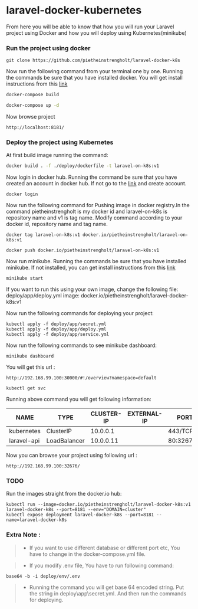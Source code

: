 # laravel-docker-kubernetes

From here you will be able to know that how you will run your Laravel project using Docker and how you will deploy using Kubernetes(minikube)

### Run the project using docker

``` 
git clone https://github.com/pietheinstrengholt/laravel-docker-k8s
```
 
 Now run the following command from your terminal one by one. Running the commands be sure that you have installed docker. You will get install instructions from this
 [link](https://docs.docker.com/)

```sh
docker-compose build
```

```sh
docker-compose up -d
```

Now browse project 

 ```
 http://localhost:8181/
```
 
### Deploy the project using Kubernetes

At first build image running the command:

```sh
docker build . -f ./deploy/dockerfile -t laravel-on-k8s:v1
```

Now login in docker hub. Running the command be sure that you have created an account in docker hub. If not go to the [link](https://hub.docker.com/) and create account.

 ```
 docker login
 ```

Now run the following command for Pushing image in docker registry.In the command pietheinstrengholt is my docker id and laravel-on-k8s is repository name and v1 is tag name. Modify command according to your docker id, repository name and tag name.

```
docker tag laravel-on-k8s:v1 docker.io/pietheinstrengholt/laravel-on-k8s:v1
```

```
docker push docker.io/pietheinstrengholt/laravel-on-k8s:v1
```

Now run minikube. Running the commands be sure that you have installed minikube. If not installed, you can get install instructions from this [link](https://kubernetes.io/docs/tasks/tools/install-minikube/)

```
minikube start
```

If you want to run this using your own image, change the following file: deploy/app/deploy.yml
image: docker.io/pietheinstrengholt/laravel-docker-k8s:v1

Now run the following commands for deploying your project:

```
kubectl apply -f deploy/app/secret.yml
kubectl apply -f deploy/app/deploy.yml
kubectl apply -f deploy/app/service.yml
``` 

Now run the following commands to see minikube dashboard:

```
minikube dashboard
```

You will get this url :

```
http://192.168.99.100:30000/#!/overview?namespace=default
```


``` 
kubectl get svc
```

Running above command you will get following information:


NAME     |     TYPE      |     CLUSTER-IP  |  EXTERNAL-IP   |  PORT(S)   |     AGE
---------|---------------|-----------------|----------------|------------|----------
kubernetes  |  ClusterIP  |    10.0.0.1   |  <none>      |  443/TCP      |  27d
laravel-api  | LoadBalancer  | 10.0.0.11  |  <pending>   |  80:32676/TCP  |  4m


Now you can browse your project using following url :

```
http://192.168.99.100:32676/
``` 

### TODO
Run the images straight from the docker.io hub:

```
kubectl run --image=docker.io/pietheinstrengholt/laravel-docker-k8s:v1 laravel-docker-k8s --port=8181 --env="DOMAIN=cluster"
kubectl expose deployment laravel-docker-k8s --port=8181 --name=laravel-docker-k8s
```

### Extra Note :

> - If you want to use different database or different port etc, You have to change in the docker-compose.yml file.

> - If you modify .env file, You have to run following command:

```  
base64 -b -i deploy/env/.env
```

> - Running the command you will get base 64 encoded string. Put the string in deploy\app\secret.yml. And then run the commands for deploying.


